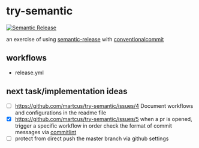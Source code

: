 # try-semantic

[![Semantic Release](https://github.com/martcus/try-semantic/actions/workflows/release.yml/badge.svg?branch=master)](https://github.com/martcus/try-semantic/actions/workflows/release.yml)

an exercise of using [semantic-release](https://github.com/semantic-release/semantic-release) with [conventionalcommit](https://www.conventionalcommits.org/en/v1.0.0/)

## workflows
- release.yml

## next task/implementation ideas
- [ ] https://github.com/martcus/try-semantic/issues/4 Document workflows and configurations in the readme file
- [x] https://github.com/martcus/try-semantic/issues/5 when a pr is opened, trigger a specific workflow in order check the format of commit messages via [commitlint](https://commitlint.js.org/#/guides-ci-setup)
- [ ] protect from direct push the master branch via github settings
